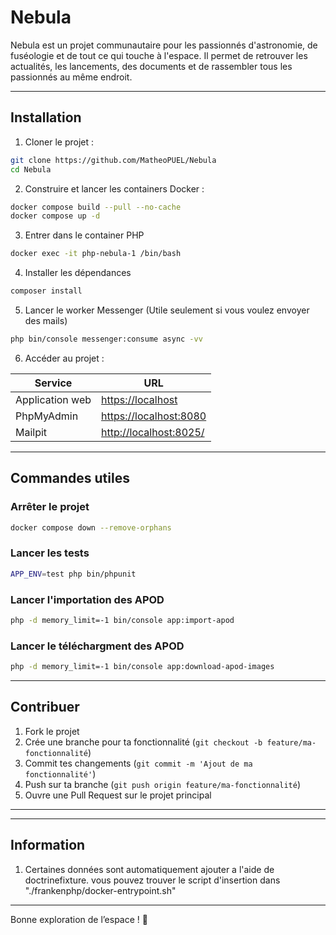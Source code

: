 # Nebula

Nebula est un projet communautaire pour les passionnés d'astronomie, de fuséologie et de tout ce qui touche à l'espace.
Il permet de retrouver les actualités, les lancements, des documents et de rassembler tous les passionnés au même endroit.

---

## Installation

1. Cloner le projet :

```bash
git clone https://github.com/MatheoPUEL/Nebula
cd Nebula
```

2. Construire et lancer les containers Docker :

```bash
docker compose build --pull --no-cache
docker compose up -d
```

3. Entrer dans le container PHP

```bash
docker exec -it php-nebula-1 /bin/bash
```
4. Installer les dépendances

```bash
composer install
```
5. Lancer le worker Messenger (Utile seulement si vous voulez envoyer des mails)

```bash
php bin/console messenger:consume async -vv
```

6. Accéder au projet :

| Service           | URL                                                      |
|-------------------|----------------------------------------------------------|
| Application web   | [https://localhost](https://localhost)                  |
| PhpMyAdmin        | [https://localhost:8080](https://localhost:8080)        |
| Mailpit           | [http://localhost:8025/](http://localhost:8025/)        |

---

## Commandes utiles

### Arrêter le projet

```bash
docker compose down --remove-orphans
```

### Lancer les tests

```bash
APP_ENV=test php bin/phpunit
```

### Lancer l'importation des APOD

```bash
php -d memory_limit=-1 bin/console app:import-apod
```

### Lancer le téléchargment des APOD

```bash
php -d memory_limit=-1 bin/console app:download-apod-images
```


---

## Contribuer

1. Fork le projet
2. Crée une branche pour ta fonctionnalité (`git checkout -b feature/ma-fonctionnalité`)
3. Commit tes changements (`git commit -m 'Ajout de ma fonctionnalité'`)
4. Push sur ta branche (`git push origin feature/ma-fonctionnalité`)
5. Ouvre une Pull Request sur le projet principal

---

---
## Information

1. Certaines données sont automatiquement ajouter a l'aide de doctrinefixture. vous pouvez trouver le script d'insertion dans "./frankenphp/docker-entrypoint.sh"
---
Bonne exploration de l’espace ! 🚀

